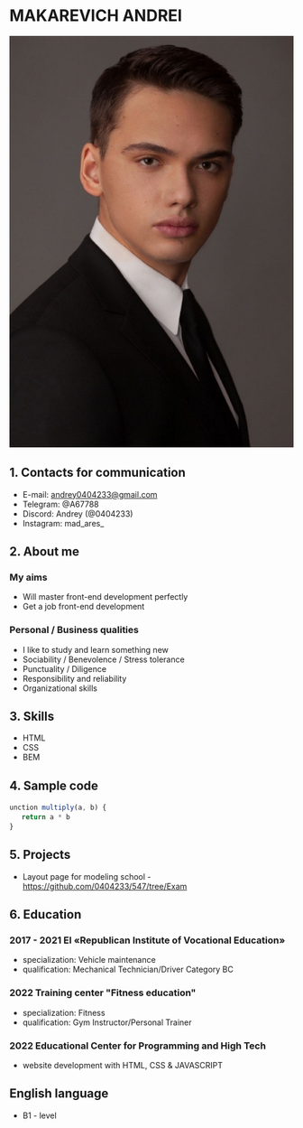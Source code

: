# **MAKAREVICH  ANDREI**

![](/img/myphoto.jpg)

## **1.  Contacts for communication**

   * E-mail: andrey0404233@gmail.com
   * Telegram: @A67788
   * Discord: Andrey (@0404233)
   * Instagram: mad_ares_

## **2. About me**

   ### My aims
   * Will master front-end development perfectly
   * Get a job front-end development

   ### Personal / Business qualities
   * I like to study and learn something new
   * Sociability / Benevolence / Stress tolerance
   * Punctuality / Diligence
   * Responsibility and reliability
   * Organizational skills


## **3. Skills**

   * HTML
   * CSS
   * BEM

## **4. Sample code**

```javascript
unction multiply(a, b) {
   return a * b
}
```

## **5. Projects**

   * Layout page for modeling school - https://github.com/0404233/547/tree/Exam

## **6. Education**

   ### 2017 - 2021	EI «Republican Institute of Vocational Education»
   * specialization: Vehicle maintenance
   * qualification: Mechanical Technician/Driver Category BC

   ### 2022 Training center "Fitness education"
   * specialization: Fitness
   * qualification: Gym Instructor/Personal Trainer

   ### 2022 Educational Center for Programming and High Tech
   * website development with HTML, CSS & JAVASCRIPT

## **English language**
   * B1 - level
